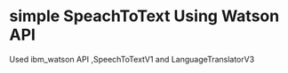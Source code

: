 # simple SpeachToText Using Watson API
Used ibm_watson API ,SpeechToTextV1 and LanguageTranslatorV3 


